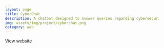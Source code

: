 ```yaml
---
layout: page
title: CyberChat
description: A chatbot designed to answer queries regarding cybersecurity. <br> <code>HTML</code> <code>CSS</code> <code>JavaScript</code>
img: assets/img/project/cyberchat.png
category: web
---
```


<a href="https://sohamapps.rf.gd/cyberchat/index.html">View website</a>